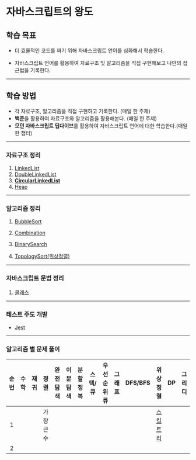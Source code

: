 # 자바스크립트의 왕도

## 학습 목표

- 더 효율적인 코드를 짜기 위해 자바스크립트 언어를 심화해서 학습한다.

- 자바스크립트 언어를 활용하여 자료구조 및 알고리즘을 직접 구현해보고 나만의 접근법을 기록한다.

---

## 학습 방법           

- 각 자료구조, 알고리즘을 직접 구현하고 기록한다. (매일 한 주제)
- **백준**을 활용하여 자료구조와 알고리즘을 활용해본다. (매일 한 주제)
- **모던 자바스크립트 딥다이브**를 활용하여 자바스크립트 언어에 대한 학습한다.(매일 한 챕터) 

---

### 자료구조 정리
1. [LinkedList](https://github.com/sehnara/Javascript-skill-up/blob/master/DataStructure/linkedList.md)
2. [DoubleLinkedList](https://github.com/sehnara/Javascript-skill-up/blob/master/DataStructure/doubleLinkedList.md)
3. **[CircularLinkedList](https://github.com/sehnara/Javascript-skill-up/blob/master/DataStructure/circleLinkedList.md)**
4. [Heap](https://github.com/sehnara/Javascript-skill-up/blob/master/DataStructure/heap.md)
---

### 알고리즘 정리

1. [BubbleSort](https://github.com/sehnara/Javascript-skill-up/blob/master/Algorithm/bubbleSort.md)

2. [Combination](https://github.com/sehnara/Javascript-skill-up/blob/master/Algorithm/combination.md)

3. [BinarySearch](https://github.com/sehnara/Javascript-skill-up/blob/master/Algorithm/binarySearch.md)

4. [TopologySort(위상정렬)](https://github.com/sehnara/Javascript-skill-up/blob/master/Algorithm/Topology.md)
---

### 자바스크립트 문법 정리

1. [클래스](https://github.com/sehnara/Javascript-skill-up/blob/master/Grammar/class.md)
---

### 테스트 주도 개발

- [Jest](https://github.com/sehnara/test-javascript)
---

### 알고리즘 별 문제 풀이

| 순번 |      수학            | 재귀           | 정렬 | 완전탐색 | 이분탐색 | 분할정복 | 스택/큐 | 우선순위 큐 | 그래프 | DFS/BFS | 위상정렬  | DP | 그리디
| :--: | :-----------------: | :------------: | :------------: | :------------: | :------------: |:------------: |:------------: |:------------: |:------------: |:------------: |:------------: |:------------: |:------------: |
|  1   |  |    |  가장큰수  |  | | | | | | |[스킬트리](https://github.com/sehnara/Javascript-skill-up/blob/master/Programmers/%EC%8A%A4%ED%82%AC%ED%8A%B8%EB%A6%AC.js) | | |
|  2   |  |    |    |  | | | | | | | | | |



